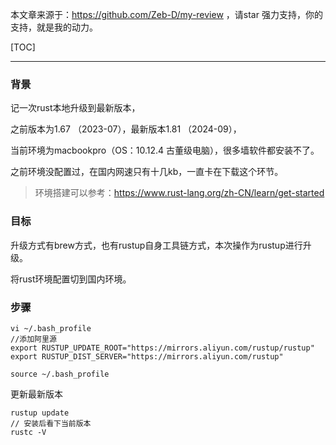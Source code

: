 本文章来源于：<https://github.com/Zeb-D/my-review> ，请star 强力支持，你的支持，就是我的动力。

[TOC]

------

### 背景

记一次rust本地升级到最新版本，

之前版本为1.67 （2023-07），最新版本1.81 （2024-09），

当前环境为macbookpro（OS：10.12.4 古董级电脑），很多墙软件都安装不了。

之前环境没配置过，在国内网速只有十几kb，一直卡在下载这个环节。

> 环境搭建可以参考：https://www.rust-lang.org/zh-CN/learn/get-started



### 目标

升级方式有brew方式，也有rustup自身工具链方式，本次操作为rustup进行升级。

将rust环境配置切到国内环境。



### 步骤

```
vi ~/.bash_profile
//添加阿里源
export RUSTUP_UPDATE_ROOT="https://mirrors.aliyun.com/rustup/rustup"
export RUSTUP_DIST_SERVER="https://mirrors.aliyun.com/rustup"

source ~/.bash_profile
```



更新最新版本

```
rustup update
// 安装后看下当前版本
rustc -V
```



